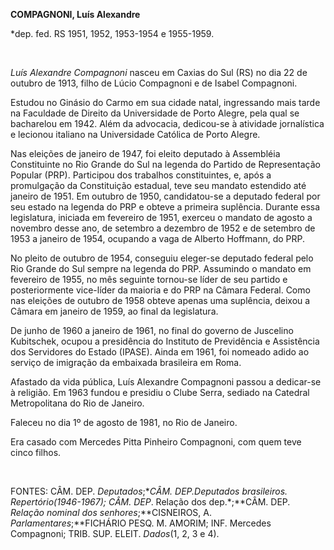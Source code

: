 **COMPAGNONI, Luís Alexandre**

\*dep. fed. RS 1951, 1952, 1953-1954 e 1955-1959.

 

*Luís Alexandre Compagnoni* nasceu em Caxias do Sul (RS) no dia 22 de
outubro de 1913, filho de Lúcio Compagnoni e de Isabel Compagnoni.

Estudou no Ginásio do Carmo em sua cidade natal, ingressando mais tarde
na Faculdade de Direito da Universidade de Porto Alegre, pela qual se
bacharelou em 1942. Além da advocacia, dedicou-se à atividade
jornalística e lecionou italiano na Universidade Católica de Porto
Alegre.

Nas eleições de janeiro de 1947, foi eleito deputado à Assembléia
Constituinte no Rio Grande do Sul na legenda do Partido de Representação
Popular (PRP). Participou dos trabalhos constituintes, e, após a
promulgação da Constituição estadual, teve seu mandato estendido até
janeiro de 1951. Em outubro de 1950, candidatou-se a deputado federal
por seu estado na legenda do PRP e obteve a primeira suplência. Durante
essa legislatura, iniciada em fevereiro de 1951, exerceu o mandato de
agosto a novembro desse ano, de setembro a dezembro de 1952 e de
setembro de 1953 a janeiro de 1954, ocupando a vaga de Alberto Hoffmann,
do PRP.

No pleito de outubro de 1954, conseguiu eleger-se deputado federal pelo
Rio Grande do Sul sempre na legenda do PRP. Assumindo o mandato em
fevereiro de 1955, no mês seguinte tornou-se líder de seu partido e
posteriormente vice-líder da maioria e do PRP na Câmara Federal. Como
nas eleições de outubro de 1958 obteve apenas uma suplência, deixou a
Câmara em janeiro de 1959, ao final da legislatura.

De junho de 1960 a janeiro de 1961, no final do governo de Juscelino
Kubitschek, ocupou a presidência do Instituto de Previdência e
Assistência dos Servidores do Estado (IPASE). Ainda em 1961, foi nomeado
adido ao serviço de imigração da embaixada brasileira em Roma.

Afastado da vida pública, Luís Alexandre Compagnoni passou a dedicar-se
à religião. Em 1963 fundou e presidiu o Clube Serra, sediado na Catedral
Metropolitana do Rio de Janeiro.

Faleceu no dia 1º de agosto de 1981, no Rio de Janeiro.

Era casado com Mercedes Pitta Pinheiro Compagnoni, com quem teve cinco
filhos.

 

FONTES: CÂM. DEP. *Deputados*;**CÂM. DEP.*Deputados brasileiros*.
*Repertório*(1946-1967); CÂM. DEP*. Relação dos dep.*;**CÂM. DEP.
*Relação* *nominal dos senhores*;**CISNEIROS, A.
*Parlamentares*;**FICHÁRIO PESQ. M. AMORIM; INF. Mercedes Compagnoni;
TRIB. SUP. ELEIT. *Dados*(1, 2, 3 e 4).

 

 
